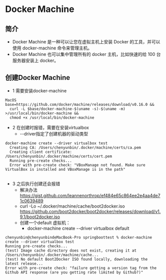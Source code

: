 # Docker Machine
## 简介
- Docker Machine 是一种可以让您在虚拟主机上安装 Docker 的工具，并可以使用 docker-machine 命令来管理主机。
- Docker Machine 也可以集中管理所有的 docker 主机，比如快速的给 100 台服务器安装上 docker。


## 创建Docker Machine
- 1 需要安装docker-machine
```
MacOS
base=https://github.com/docker/machine/releases/download/v0.16.0 &&
  curl -L $base/docker-machine-$(uname -s)-$(uname -m) >/usr/local/bin/docker-machine &&
  chmod +x /usr/local/bin/docker-machine

```
- 2 在创建时报错，需要在安装virtualbox
    - --driver指定了创建机器的驱动类型
```
docker-machine create --driver virtualbox test
  Creating CA: /Users/chenyunbin/.docker/machine/certs/ca.pem
  Creating client certificate: /Users/chenyunbin/.docker/machine/certs/cert.pem
  Running pre-create checks...
  Error with pre-create check: "VBoxManage not found. Make sure VirtualBox is installed and VBoxManage is in the path"
  
```

- 3 之后执行创建还会报错
    - 解决办法 https://gist.github.com/leannenorthrop/ef484e65c864ee2e4aa4de71c0639489
    - curl -Lo ~/.docker/machine/cache/boot2docker.iso https://github.com/boot2docker/boot2docker/releases/download/v1.9.1/boot2docker.iso
    - 创建一个default 虚拟机： 
        - docker-machine create --driver virtualbox default
```
chenyunbin@chenyunbindeMacBook-Pro springboottest % docker-machine create --driver virtualbox test
Running pre-create checks...
(test) Image cache directory does not exist, creating it at /Users/chenyunbin/.docker/machine/cache...
(test) No default Boot2Docker ISO found locally, downloading the latest release...
Error with pre-create check: "failure getting a version tag from the Github API response (are you getting rate limited by Github?)"

```
    
    
  
